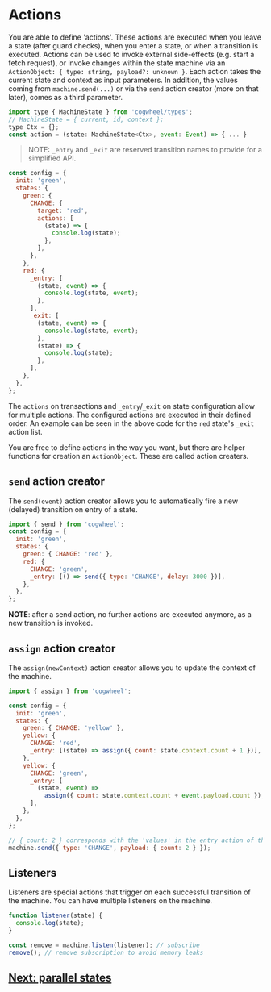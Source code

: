 # Actions

You are able to define 'actions'. These actions are executed when you leave a state (after guard checks), when you enter a state, or when a transition is executed. Actions can be used to invoke external side-effects (e.g. start a fetch request), or invoke changes within the state machine via an `ActionObject: { type: string, payload?: unknown }`. Each action takes the current state and context as input parameters. In addition, the values coming from `machine.send(...)` or via the `send` action creator (more on that later), comes as a third parameter.

```js
import type { MachineState } from 'cogwheel/types';
// MachineState = { current, id, context };
type Ctx = {};
const action = (state: MachineState<Ctx>, event: Event) => { ... }
```

> NOTE: `_entry` and `_exit` are reserved transition names to provide for a simplified API.

```js
const config = {
  init: 'green',
  states: {
    green: {
      CHANGE: {
        target: 'red',
        actions: [
          (state) => {
            console.log(state);
          },
        ],
      },
    },
    red: {
      _entry: [
        (state, event) => {
          console.log(state, event);
        },
      ],
      _exit: [
        (state, event) => {
          console.log(state, event);
        },
        (state) => {
          console.log(state);
        },
      ],
    },
  },
};
```

The `actions` on transactions and `_entry`/`_exit` on state configuration allow for multiple actions. The configured actions are executed in their defined order. An example can be seen in the above code for the `red` state's `_exit` action list.

You are free to define actions in the way you want, but there are helper functions for creation an `ActionObject`. These are called action creaters.

## `send` action creator

The `send(event)` action creator allows you to automatically fire a new (delayed) transition on entry of a state.

```js
import { send } from 'cogwheel';
const config = {
  init: 'green',
  states: {
    green: { CHANGE: 'red' },
    red: {
      CHANGE: 'green',
      _entry: [() => send({ type: 'CHANGE', delay: 3000 })],
    },
  },
};
```

**NOTE**: after a send action, no further actions are executed anymore, as a new transition is invoked.

## `assign` action creator

The `assign(newContext)` action creator allows you to update the context of the machine.

```js
import { assign } from 'cogwheel';

const config = {
  init: 'green',
  states: {
    green: { CHANGE: 'yellow' },
    yellow: {
      CHANGE: 'red',
      _entry: [(state) => assign({ count: state.context.count + 1 })],
    },
    yellow: {
      CHANGE: 'green',
      _entry: [
        (state, event) =>
          assign({ count: state.context.count + event.payload.count }),
      ],
    },
  },
};

// { count: 2 } corresponds with the 'values' in the entry action of the red state
machine.send({ type: 'CHANGE', payload: { count: 2 } });
```

## Listeners

Listeners are special actions that trigger on each successful transition of the machine. You can have multiple listeners on the machine.

```js
function listener(state) {
  console.log(state);
}

const remove = machine.listen(listener); // subscribe
remove(); // remove subscription to avoid memory leaks
```

## [Next: parallel states](./parallel-states.md)
